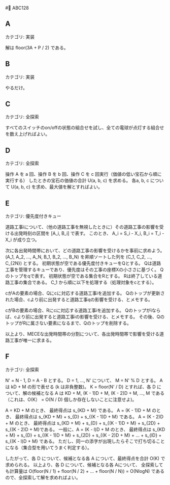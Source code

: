 # ABC128

## A
カテゴリ: 実装

解は floor(3A + P / 2) である。

## B
カテゴリ: 実装

やるだけ。

## C
カテゴリ: 全探索

すべてのスイッチのon/offの状態の組合せを試し、全ての電球が点灯する組合せを数え上げればよい。

## D
カテゴリ: 全探索

操作 A を a 回、操作 B を b 回、操作 C を c 回実行（価値の低い宝石から順に実行する）
したときの宝石の価値の合計 U(a, b, c) を求める。
各a, b, c について U(a, b, c) を求め、最大値を解とすればよい。

## E
カテゴリ: 優先度付きキュー

道路工事iについて、（他の道路工事を無視したときに）その道路工事の影響を受ける出発時刻の区間を
[A_i, B_i] で表す。
このとき、 A_i = S_i - X_i, B_i = T_i - X_i が成り立つ。

次に各出発時間帯において、どの道路工事の影響を受けるかを事前に求めよう。
(A_1, A_2, ..., A_N, B_1, B_2, ..., B_N) を昇順ソートした列を
(C_1, C_2, ..., C_{2N}) とする。
初期状態が空である優先度付きキューをQとする。
Qは道路工事を管理するキューであり、優先度はその工事の座標Xの小ささに基づく。
Qのトップをqで表す。
初期状態が空である集合をRとする。
Rは終了している道路工事の集合である。
C_1 から順に以下を処理する（処理対象をcとする）。

cがAの要素の場合、Qにcに対応する道路工事iを追加する。
Qのトップが更新された場合、cより前に出発すると道路工事qの影響を受ける、とメモする。

cがBの要素の場合、Rにcに対応する道路工事iを追加する。
Qのトップがiならば、cより前に出発すると道路工事iの影響を受ける、とメモする。
その後、QのトップがRに属さない要素になるまで、Qのトップを削除する。

以上より、MECEな出発時間帯の分割について、各出発時間帯で影響を受ける道路工事が唯一に求まる。

## F
カテゴリ: 全探索

N' = N - 1, D = A - B とする。
D = 1, ..., N' について、 M = N' % D とする。
A は kD + M の形で表せる (k は非負整数)。
K = floor(N' / D) とすれば、各 D について、解の候補となる A は
KD + M, (K - 1)D + M, (K - 2)D + M, ..., M である（これは、O(K） = O(N / D) 個しか存在しないことに注意せよ)。

A = KD + M のとき、 最終得点は s_{KD + M} である。
A = (K - 1)D + M のとき、 最終得点は s_{KD + M} + s_{D} + s_{(K - 1)D + M} である。
A = (K - 2)D + M のとき、 最終得点は s_{KD + M} + s_{D} + s_{(K - 1)D + M} + s_{2D} + s_{(K - 2)D + M}である。
一般に、A = (K - l)D + M のとき、 最終得点は s_{KD + M} + s_{D} + s_{(K - 1)D + M} + s_{2D} + s_{(K - 2)D + M} + ... + s_{lD} + s_{(K - l)D + M} である。
ただし、同一の添字が出現したらそこで打ち切ることになる（集合型を用いてうまく判定する）。

したがって、各 D について、候補となる各 A について、最終得点を合計 O(K) で求められる。
以上より、各 D について、候補となる各 Aについて、 全探索しても計算量は O(floor(N / 1) + floor(N / 2) + ... + floor(N / N)) = O(NlogN) であるので、全探索して解を求めればよい。
